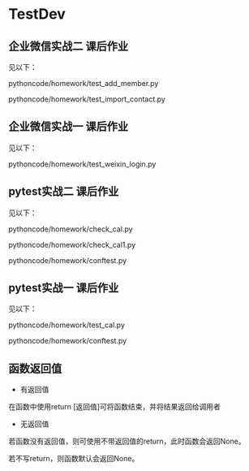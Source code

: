 # TestDev

## 企业微信实战二 课后作业

见以下： 

pythoncode/homework/test_add_member.py 

pythoncode/homework/test_import_contact.py
## 企业微信实战一 课后作业

见以下： 

pythoncode/homework/test_weixin_login.py
## pytest实战二 课后作业

见以下： 

pythoncode/homework/check_cal.py 

pythoncode/homework/check_cal1.py 

pythoncode/homework/conftest.py

## pytest实战一 课后作业

见以下：

pythoncode/homework/test_cal.py 

pythoncode/homework/conftest.py

## 函数返回值
- 有返回值 

在函数中使用return [返回值]可将函数结束，并将结果返回给调用者
- 无返回值 

若函数没有返回值，则可使用不带返回值的return，此时函数会返回None。 

若不写return，则函数默认会返回None。